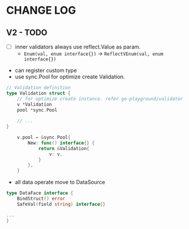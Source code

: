 # CHANGE LOG

## V2 - TODO

- [ ] inner validators always use reflect.Value as param. 
  - `Enum(val, enum interface{})` -> `ReflectVEnum(val, enum interface{})`

- can register custom type
- use sync.Pool for optimize create Validation.

```go
// Validation definition
type Validation struct {
	// for optimize create instance. refer go-playground/validator
	v *Validation
	pool *sync.Pool
    
    // ...
}

	v.pool = &sync.Pool{
		New: func() interface{} {
			return &Validation{
				v: v,
			}
		},
	}
```

- all data operate move to DataSource

```go
type DataFace interface {
	BindStruct() error
	SafeVal(field string) interface{}

...
}

```